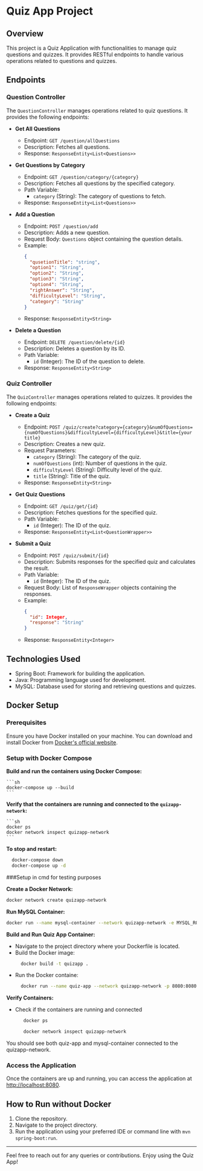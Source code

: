 # Quiz App Project

## Overview

This project is a Quiz Application with functionalities to manage quiz questions and quizzes. It provides RESTful endpoints to handle various operations related to questions and quizzes.

## Endpoints

### Question Controller

The `QuestionController` manages operations related to quiz questions. It provides the following endpoints:

- **Get All Questions**
  - Endpoint: `GET /question/allQuestions`
  - Description: Fetches all questions.
  - Response: `ResponseEntity<List<Questions>>`

- **Get Questions by Category**
  - Endpoint: `GET /question/category/{category}`
  - Description: Fetches all questions by the specified category.
  - Path Variable: 
    - `category` (String): The category of questions to fetch.
  - Response: `ResponseEntity<List<Questions>>`

- **Add a Question**
  - Endpoint: `POST /question/add`
  - Description: Adds a new question.
  - Request Body: `Questions` object containing the question details.
  - Example:
    ```json
    {
      "qusetionTitle": "string",
      "option1": "String",
      "option2": "String",
      "option3": "String",
      "option4": "String",
      "rightAnswer": "String",
      "difficultyLevel": "String",
      "category": "String"
    }
    ```
  - Response: `ResponseEntity<String>`

- **Delete a Question**
  - Endpoint: `DELETE /question/delete/{id}`
  - Description: Deletes a question by its ID.
  - Path Variable: 
    - `id` (Integer): The ID of the question to delete.
  - Response: `ResponseEntity<String>`

### Quiz Controller

The `QuizController` manages operations related to quizzes. It provides the following endpoints:

- **Create a Quiz**
  - Endpoint: `POST /quiz/create?category={category}&numOfQuestions={numOfQuestions}&difficultyLevel={difficultyLevel}&title={your title}`
  - Description: Creates a new quiz.
  - Request Parameters:
    - `category` (String): The category of the quiz.
    - `numOfQuestions` (int): Number of questions in the quiz.
    - `difficultyLevel` (String): Difficulty level of the quiz.
    - `title` (String): Title of the quiz.
  - Response: `ResponseEntity<String>`

- **Get Quiz Questions**
  - Endpoint: `GET /quiz/get/{id}`
  - Description: Fetches questions for the specified quiz.
  - Path Variable: 
    - `id` (Integer): The ID of the quiz.
  - Response: `ResponseEntity<List<QuestionWrapper>>`

- **Submit a Quiz**
  - Endpoint: `POST /quiz/submit/{id}`
  - Description: Submits responses for the specified quiz and calculates the result.
  - Path Variable: 
    - `id` (Integer): The ID of the quiz.
  - Request Body: List of `ResponseWrapper` objects containing the responses.
  - Example:
    ```json
    {
      "id": Integer,
      "response": "String"
    }
    ```
  - Response: `ResponseEntity<Integer>`

## Technologies Used

- Spring Boot: Framework for building the application.
- Java: Programming language used for development.
- MySQL: Database used for storing and retrieving questions and quizzes.

## Docker Setup

### Prerequisites

Ensure you have Docker installed on your machine. You can download and install Docker from [Docker's official website](https://www.docker.com/products/docker-desktop).

### Setup with Docker Compose

   
**Build and run the containers using Docker Compose:**

    ```sh
    docker-compose up --build
    ```
    
**Verify that the containers are running and connected to the `quizapp-network`:**

    ```sh
    docker ps
    docker network inspect quizapp-network
    ```
    
**To stop and restart:**

  ```sh
    docker-compose down
    docker-compose up -d
  ```

###Setup in cmd for testing purposes

 **Create a Docker Network:**
   ```sh
   docker network create quizapp-network
   ```
 **Run MySQL Container:**
   ```sh
   docker run --name mysql-container --network quizapp-network -e MYSQL_ROOT_PASSWORD=password -e MYSQL_DATABASE=quizapp -p 3307:3306 -d mysql:latest
   ```
 **Build and Run Quiz App Container:**

  - Navigate to the project directory where your Dockerfile is located.
  - Build the Docker image:
       ```sh
         docker build -t quizapp .
       ```
  - Run the Docker containe:
      ```sh
        docker run --name quiz-app --network quizapp-network -p 8080:8080 -d quizapp
       ```
      
  **Verify Containers:**

  - Check if the containers are running and connected
      ```sh
         docker ps
       ```
      ```sh
         docker network inspect quizapp-network
      ```
You should see both quiz-app and mysql-container connected to the quizapp-network.

 ### Access the Application

Once the containers are up and running, you can access the application at [http://localhost:8080](http://localhost:8080).

## How to Run without Docker

1. Clone the repository.
2. Navigate to the project directory.
3. Run the application using your preferred IDE or command line with `mvn spring-boot:run`.

---

Feel free to reach out for any queries or contributions. Enjoy using the Quiz App!
